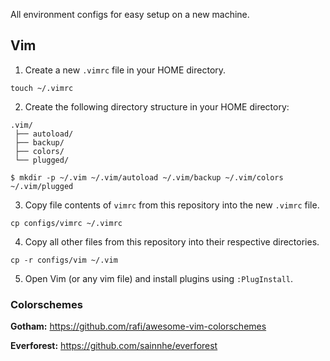 All environment configs for easy setup on a new machine.

## Vim

1. Create a new `.vimrc` file in your HOME directory.

`touch ~/.vimrc`

2. Create the following directory structure in your HOME directory:

```
.vim/
 ├── autoload/
 ├── backup/
 ├── colors/
 └── plugged/
```
`$ mkdir -p ~/.vim ~/.vim/autoload ~/.vim/backup ~/.vim/colors ~/.vim/plugged`

3. Copy file contents of `vimrc` from this repository into the new `.vimrc` file.

`cp configs/vimrc ~/.vimrc`

4. Copy all other files from this repository into their respective directories.

`cp -r configs/vim ~/.vim`

5. Open Vim (or any vim file) and install plugins using `:PlugInstall`.

### Colorschemes

**Gotham:** https://github.com/rafi/awesome-vim-colorschemes

**Everforest:** https://github.com/sainnhe/everforest
